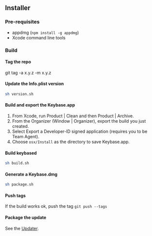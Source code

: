 ## Installer

### Pre-requisites

 * appdmg (`npm install -g appdmg`)
 * Xcode command line tools

### Build

#### Tag the repo

git tag -a x.y.z -m x.y.z

#### Update the Info.plist version

```sh
sh version.sh
```

#### Build and export the Keybase.app

1. From Xcode, run Product | Clean and then Product | Archive.
1. From the Organizer (Window | Organizer), export the build you just created.
1. Select Export a Developer-ID signed application (requires you to be Team Agent).
1. Choose `osx/Install` as the directory to save Keybase.app.

#### Build keybased

```sh
sh build.sh
```

#### Generate a Keybase.dmg

```sh
sh package.sh
```

#### Push tags

If the build works ok, push the tag `git push --tags`

#### Package the update

See the [Updater](https://github.com/keybase/client/tree/master/osx/Install/Updater/README.md).
